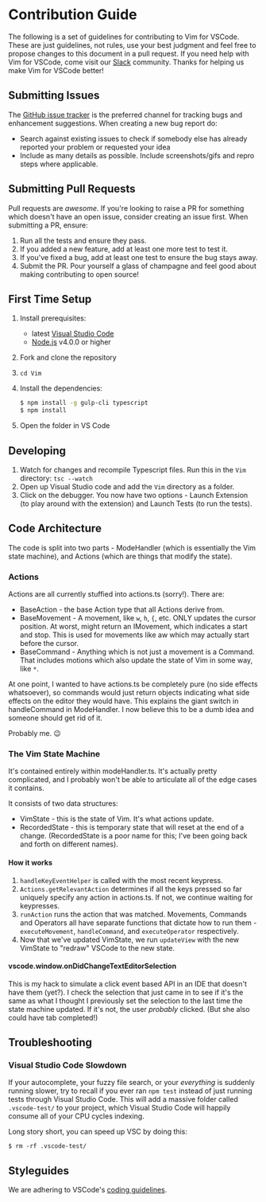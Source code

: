 # Contribution Guide

The following is a set of guidelines for contributing to Vim for VSCode.
These are just guidelines, not rules, use your best judgment and feel free to propose changes to this document in a pull request.
If you need help with Vim for VSCode, come visit our [Slack](https://vscodevim-slackin.azurewebsites.net/) community. 
Thanks for helping us make Vim for VSCode better!

## Submitting Issues

The [GitHub issue tracker](https://github.com/VSCodeVim/Vim/issues) is the preferred channel for tracking bugs and enhancement suggestions.
When creating a new bug report do:

* Search against existing issues to check if somebody else has already reported your problem or requested your idea
* Include as many details as possible. Include screenshots/gifs and repro steps where applicable.

## Submitting Pull Requests

Pull requests are *awesome*. 
If you're looking to raise a PR for something which doesn't have an open issue, consider creating an issue first. 
When submitting a PR, ensure:

1. Run all the tests and ensure they pass.
2. If you added a new feature, add at least one more test to test it.
3. If you've fixed a bug, add at least one test to ensure the bug stays away.
4. Submit the PR. Pour yourself a glass of champagne and feel good about making contributing to open source!

## First Time Setup

1. Install prerequisites:
   * latest [Visual Studio Code](https://code.visualstudio.com/)
   * [Node.js](https://nodejs.org/) v4.0.0 or higher
2. Fork and clone the repository
3. `cd Vim`
4. Install the dependencies:

	```bash
	$ npm install -g gulp-cli typescript
	$ npm install
	```
5. Open the folder in VS Code

## Developing

1. Watch for changes and recompile Typescript files. Run this in the `Vim` directory: `tsc --watch`
2. Open up Visual Studio code and add the `Vim` directory as a folder. 
3. Click on the debugger. You now have two options - Launch Extension (to play around with the extension) and Launch Tests (to run the tests). 

## Code Architecture

The code is split into two parts - ModeHandler (which is essentially the Vim state machine), and Actions (which are things that modify the state).

### Actions

Actions are all currently stuffied into actions.ts (sorry!). There are:
* BaseAction - the base Action type that all Actions derive from.
* BaseMovement - A movement, like `w`, `h`, `{`, etc. ONLY updates the cursor position. At worst, might return an IMovement, which indicates a start and stop. This is used for movements like aw which may actually start before the cursor.
* BaseCommand - Anything which is not just a movement is a Command. That includes motions which also update the state of Vim in some way, like `*`. 

At one point, I wanted to have actions.ts be completely pure (no side effects whatsoever), so commands would just return objects indicating what side effects on the editor they would have. This explains the giant switch in handleCommand in ModeHandler. I now believe this to be a dumb idea and someone should get rid of it. 

Probably me. :wink:

### The Vim State Machine

It's contained entirely within modeHandler.ts. It's actually pretty complicated, and I probably won't be able to articulate all of the edge cases it contains.

It consists of two data structures:

* VimState - this is the state of Vim. It's what actions update. 
* RecordedState - this is temporary state that will reset at the end of a change. (RecordedState is a poor name for this; I've been going back and forth on different names).

#### How it works

1. `handleKeyEventHelper` is called with the most recent keypress. 
2. `Actions.getRelevantAction` determines if all the keys pressed so far uniquely specify any action in actions.ts. If not, we continue waiting for keypresses.
3. `runAction` runs the action that was matched. Movements, Commands and Operators all have separate functions that dictate how to run them - `executeMovement`, `handleCommand`, and `executeOperator` respectively. 
4. Now that we've updated VimState, we run `updateView` with the new VimState to "redraw" VSCode to the new state.

#### vscode.window.onDidChangeTextEditorSelection

This is my hack to simulate a click event based API in an IDE that doesn't have them (yet?). I check the selection that just came in to see if it's the same as what I thought I previously set the selection to the last time the state machine updated. If it's not, the user *probably* clicked. (But she also could have tab completed!)

## Troubleshooting 

### Visual Studio Code Slowdown

If your autocomplete, your fuzzy file search, or your _everything_ is suddenly running slower, try to recall if you ever ran `npm test` instead of just running tests through Visual Studio Code. This will add a massive folder called `.vscode-test/` to your project, which Visual Studio Code will happily consume all of your CPU cycles indexing. 

Long story short, you can speed up VSC by doing this:

`$ rm -rf .vscode-test/`

## Styleguides

We are adhering to VSCode's [coding guidelines](https://github.com/Microsoft/vscode/wiki/Coding-Guidelines).
